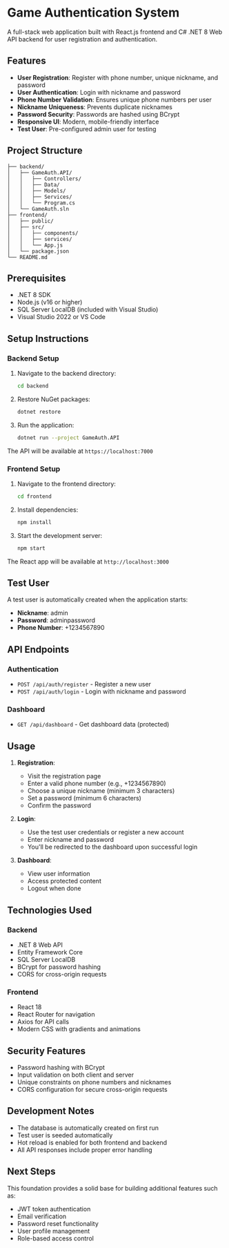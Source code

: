 # Game Authentication System

A full-stack web application built with React.js frontend and C# .NET 8 Web API backend for user registration and authentication.

## Features

- **User Registration**: Register with phone number, unique nickname, and password
- **User Authentication**: Login with nickname and password
- **Phone Number Validation**: Ensures unique phone numbers per user
- **Nickname Uniqueness**: Prevents duplicate nicknames
- **Password Security**: Passwords are hashed using BCrypt
- **Responsive UI**: Modern, mobile-friendly interface
- **Test User**: Pre-configured admin user for testing

## Project Structure

```
├── backend/
│   ├── GameAuth.API/
│   │   ├── Controllers/
│   │   ├── Data/
│   │   ├── Models/
│   │   ├── Services/
│   │   └── Program.cs
│   └── GameAuth.sln
├── frontend/
│   ├── public/
│   ├── src/
│   │   ├── components/
│   │   ├── services/
│   │   └── App.js
│   └── package.json
└── README.md
```

## Prerequisites

- .NET 8 SDK
- Node.js (v16 or higher)
- SQL Server LocalDB (included with Visual Studio)
- Visual Studio 2022 or VS Code

## Setup Instructions

### Backend Setup

1. Navigate to the backend directory:
   ```bash
   cd backend
   ```

2. Restore NuGet packages:
   ```bash
   dotnet restore
   ```

3. Run the application:
   ```bash
   dotnet run --project GameAuth.API
   ```

The API will be available at `https://localhost:7000`

### Frontend Setup

1. Navigate to the frontend directory:
   ```bash
   cd frontend
   ```

2. Install dependencies:
   ```bash
   npm install
   ```

3. Start the development server:
   ```bash
   npm start
   ```

The React app will be available at `http://localhost:3000`

## Test User

A test user is automatically created when the application starts:
- **Nickname**: admin
- **Password**: adminpassword
- **Phone Number**: +1234567890

## API Endpoints

### Authentication
- `POST /api/auth/register` - Register a new user
- `POST /api/auth/login` - Login with nickname and password

### Dashboard
- `GET /api/dashboard` - Get dashboard data (protected)

## Usage

1. **Registration**: 
   - Visit the registration page
   - Enter a valid phone number (e.g., +1234567890)
   - Choose a unique nickname (minimum 3 characters)
   - Set a password (minimum 6 characters)
   - Confirm the password

2. **Login**:
   - Use the test user credentials or register a new account
   - Enter nickname and password
   - You'll be redirected to the dashboard upon successful login

3. **Dashboard**:
   - View user information
   - Access protected content
   - Logout when done

## Technologies Used

### Backend
- .NET 8 Web API
- Entity Framework Core
- SQL Server LocalDB
- BCrypt for password hashing
- CORS for cross-origin requests

### Frontend
- React 18
- React Router for navigation
- Axios for API calls
- Modern CSS with gradients and animations

## Security Features

- Password hashing with BCrypt
- Input validation on both client and server
- Unique constraints on phone numbers and nicknames
- CORS configuration for secure cross-origin requests

## Development Notes

- The database is automatically created on first run
- Test user is seeded automatically
- Hot reload is enabled for both frontend and backend
- All API responses include proper error handling

## Next Steps

This foundation provides a solid base for building additional features such as:
- JWT token authentication
- Email verification
- Password reset functionality
- User profile management
- Role-based access control